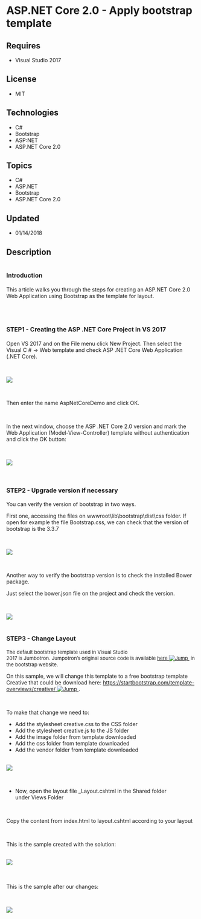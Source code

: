 # ASP.NET Core 2.0 - Apply bootstrap template
## Requires
- Visual Studio 2017
## License
- MIT
## Technologies
- C#
- Bootstrap
- ASP:NET
- ASP.NET Core 2.0
## Topics
- C#
- ASP.NET
- Bootstrap
- ASP.NET Core 2.0
## Updated
- 01/14/2018
## Description

<h1><span style="font-size:medium">Introduction</span></h1>
<p><span>This article walks you through the steps for creating an ASP.NET Core 2.0 Web Application using Bootstrap as the template for layout.</span></p>
<p>&nbsp;</p>
<h1><a name="STEP1_Creating_the_ASP_NET_Core_Project_in_VS_2017"></a><span><a name="STEP1_Creating_the_ASP_NET_Core_Project_in_VS_2017"></a><strong><a name="STEP1_Creating_the_ASP_NET_Core_Project_in_VS_2017"></a><a name="STEP1_Creating_the_ASP_NET_Core_Project_in_VS_2017"></a><span style="font-size:medium">STEP1
 - Creating the ASP .NET Core Project in VS 2017</span></strong></span></h1>
<p lang="en-US"><span>Open VS 2017 and on the File menu click New Project. Then select the Visual C # -&gt; Web template and check ASP .NET Core Web Application (.NET Core).</span></p>
<p lang="en-US">&nbsp;</p>
<p><a href="http://social.technet.microsoft.com/wiki/cfs-file.ashx/__key/communityserver-wikis-components-files/00-00-00-00-05/8561.Image1.png"><img src="https://social.technet.microsoft.com/wiki/resized-image.ashx/__size/550x0/__key/communityserver-wikis-components-files/00-00-00-00-05/8561.Image1.png" alt=" "></a></p>
<p lang="en-US">&nbsp;</p>
<p lang="en-US">Then enter the name AspNetCoreDemo and click OK.</p>
<p lang="en-US">&nbsp;</p>
<p lang="en-US">In the next window, choose the ASP .NET Core 2.0 version and mark the Web Application (Model-View-Controller) template without authentication and click the OK button:</p>
<p lang="en-US">&nbsp;</p>
<p><a href="http://social.technet.microsoft.com/wiki/cfs-file.ashx/__key/communityserver-wikis-components-files/00-00-00-00-05/6786.Image2.png"><img src="https://social.technet.microsoft.com/wiki/resized-image.ashx/__size/550x0/__key/communityserver-wikis-components-files/00-00-00-00-05/6786.Image2.png" alt=" "></a><br>
<br>
</p>
<h1><span><a name="STEP_2_Upgrade_version_if_necessary"></a><span style="font-size:medium">STEP2 - Upgrade version if necessary</span></span></h1>
<p lang="en-US"><span>You can verify the version of bootstrap in</span><span>&nbsp;two ways.</span></p>
<p>First one, accessing the files on wwwroot\lib\bootstrap\dist\css folder. If open for example the file Bootstrap.css, we can check that the version of bootstrap is the 3.3.7</p>
<p>&nbsp;</p>
<p><a href="http://social.technet.microsoft.com/wiki/cfs-file.ashx/__key/communityserver-wikis-components-files/00-00-00-00-05/0636.Image3.png"><img src="https://social.technet.microsoft.com/wiki/resized-image.ashx/__size/550x0/__key/communityserver-wikis-components-files/00-00-00-00-05/0636.Image3.png" alt=" "></a></p>
<p>&nbsp;</p>
<p>Another way to verify the bootstrap version is to check the installed Bower package.</p>
<p>Just select the bower.json file on the project and check the version.</p>
<p>&nbsp;</p>
<p><a href="http://social.technet.microsoft.com/wiki/cfs-file.ashx/__key/communityserver-wikis-components-files/00-00-00-00-05/1273.Image4.png"><img src="https://social.technet.microsoft.com/wiki/resized-image.ashx/__size/550x0/__key/communityserver-wikis-components-files/00-00-00-00-05/1273.Image4.png" alt=" "></a></p>
<h1><span style="font-size:medium">STEP3 - Change Layout</span></h1>
<p><a name="STEP_3_Change_Layout"></a><span style="font-size:small">The default bootstrap&nbsp;template&nbsp;used in&nbsp;Visual Studio 2017&nbsp;is&nbsp;Jumbotron.&nbsp;Jumpotron&rsquo;s original source code is available&nbsp;<a href="http://getbootstrap.com/getting-started/#download" target="_blank">here&nbsp;<img title="This link is external to TechNet Wiki. It will open in a new window." src="https://social.technet.microsoft.com/wiki/cfs-file.ashx/__key/communityserver-components-sitefiles/10_5F00_external.png" border="0" alt="Jump">&nbsp;</a>&nbsp;in
 the bootstrap website.</span>&nbsp;</p>
<p><span lang="pt">On this sample, we will change this template to a free bootstrap template Creative that could be download here:&nbsp;</span><a href="https://startbootstrap.com/template-overviews/creative/" target="_blank"><span lang="en-US">https://startbootstrap.com/template-overviews/creative/</span>&nbsp;<img title="This link is external to TechNet Wiki. It will open in a new window." src="https://social.technet.microsoft.com/wiki/cfs-file.ashx/__key/communityserver-components-sitefiles/10_5F00_external.png" border="0" alt="Jump">&nbsp;</a><span lang="pt">.</span></p>
<p>&nbsp;</p>
<p>To make that change we need to:</p>
<ul>
<li><span>Add the stylesheet&nbsp;</span><span>creative.css</span><span>&nbsp;to the&nbsp;</span><span>CSS&nbsp;</span><span>folder</span>
</li><li><span>Add the stylesheet&nbsp;</span><span>creative.js&nbsp;</span><span>to the&nbsp;</span><span>JS&nbsp;</span><span>folder</span>
</li><li><span>Add the image</span><span>&nbsp;folder from template downloaded</span> </li><li><span>Add the css folder from template downloaded</span> </li><li><span>Add the vendor folder from template downloaded</span> </li></ul>
<p>&nbsp;<br>
<a href="http://social.technet.microsoft.com/wiki/cfs-file.ashx/__key/communityserver-wikis-components-files/00-00-00-00-05/4113.Image5.png"><img src="https://social.technet.microsoft.com/wiki/resized-image.ashx/__size/350x0/__key/communityserver-wikis-components-files/00-00-00-00-05/4113.Image5.png" alt=" "></a></p>
<p>&nbsp;</p>
<ul>
<li><span>Now,&nbsp;open the layout file&nbsp;</span><span>_Layout.cshtml</span><span>&nbsp;in the&nbsp;</span><span>Shared</span><span>&nbsp;folder under&nbsp;</span><span>Views</span><span>&nbsp;Folder</span>
</li></ul>
<p>&nbsp;</p>
<p>Copy the content from index.html to layout.cshtml according to your layout</p>
<p>&nbsp;</p>
<p>This is the sample created with the solution:</p>
<p>&nbsp;<br>
<span><a href="http://social.technet.microsoft.com/wiki/cfs-file.ashx/__key/communityserver-wikis-components-files/00-00-00-00-05/1145.Image6.png"><img src="https://social.technet.microsoft.com/wiki/resized-image.ashx/__size/550x0/__key/communityserver-wikis-components-files/00-00-00-00-05/1145.Image6.png" alt=" "></a>&nbsp;</span></p>
<p lang="en-US">&nbsp;</p>
<p>This is the sample after our changes:</p>
<p>&nbsp;</p>
<p><a href="http://social.technet.microsoft.com/wiki/cfs-file.ashx/__key/communityserver-wikis-components-files/00-00-00-00-05/1537.Image7.png"><img src="https://social.technet.microsoft.com/wiki/resized-image.ashx/__size/550x0/__key/communityserver-wikis-components-files/00-00-00-00-05/1537.Image7.png" alt=" "></a></p>
